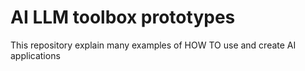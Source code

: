 # AI LLM toolbox prototypes

This repository explain many examples of HOW TO use and create AI applications
